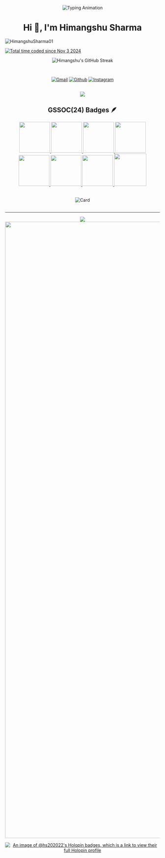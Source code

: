 <div align="center">
  <img src="https://readme-typing-svg.demolab.com?font=Calibiri+Code&weight=900&size=35&pause=1000&color=9418F7&center=true&vCenter=true&width=500&height=100&lines=AI/ML Enthusiast;Open+Source+contributor" alt="Typing Animation">
</div>

<h1 align="center">Hi 👋, I'm Himangshu Sharma</h1>
<p align="left"> <img src="https://komarev.com/ghpvc/?username=HimangshuSharma01&label=Profile%20views&color=0e75b6&style=flat" alt="HimangshuSharma01" /> </p>
<a href="https://wakatime.com/@29a9f08c-ebc8-46cf-9a28-02fcc72b2994"><img src="https://wakatime.com/badge/user/29a9f08c-ebc8-46cf-9a28-02fcc72b2994.svg" alt="Total time coded since Nov 3 2024" /></a>
 <p align="center"><img align="center" src="https://github-readme-streak-stats.herokuapp.com/?user=HimangshuSharma01&theme=dark&fire=FF5E5E&ring=FFB380&currStreakNum=FF5E5E" alt="Himangshu's GitHub Streak" /></p>
<br>
<div align='center'>

  <a href="mailto:sharmahimangshu17@gmailcom"><img src="https://img.shields.io/badge/Gmail-D14836?style=for-the-badge&logo=gmail&logoColor=white" alt="Gmail"></a>
  <a href="https://github.com/HimangshuSharma01"><img src="https://img.shields.io/badge/GitHub-100000?style=for-the-badge&logo=github&logoColor=white" alt="Github"></a>
 <a href="https://www.instagram.com/himangshuuuu._/"><img src="https://img.shields.io/badge/Instagram-%23E4405F.svg?style=for-the-badge&logo=Instagram&logoColor=white" alt="Instagram"></a>
 
<br>

<div align="center">
  <!-- <h1 align="center">🏆 Trophies</h1> -->
  <img src="https://github-profile-trophy.vercel.app/?username=HimangshuSharma01&column=-1&theme=darkhub&no-frame=false&no-bg=false&margin-w=4">
</div>

## GSSOC(24) Badges 🪶
<div align='center' style='display:flex; align-items:center; gap: 10px;'>
  <a href="https://gssoc.girlscript.tech/leaderboard">
    <img src="https://raw.githubusercontent.com/GSSoC24/Postman-Challenge/main/docs/assets/Postman%20White.png" width="100px" height="100px" />
    <img src="https://raw.githubusercontent.com/GSSoC24/Hack-Web3Conf/refs/heads/main/assets/Hack-Web3Conf%202024%20Badge%20(2).png" width="100px" height="100px" />
    <img src="https://raw.githubusercontent.com/GSSoC24/Postman-Challenge/main/docs/assets/1.png" width="100px" height="100px" />
    <img src="https://raw.githubusercontent.com/GSSoC24/Postman-Challenge/main/docs/assets/2.png" width="100px" height="100px" />
    <img src="https://raw.githubusercontent.com/GSSoC24/Postman-Challenge/main/docs/assets/3.png" width="100px" height="100px" />
    <img src="https://raw.githubusercontent.com/GSSoC24/Postman-Challenge/main/docs/assets/4.png" width="100px" height="100px" />
    <img src="https://raw.githubusercontent.com/GSSoC24/Postman-Challenge/main/docs/assets/5.png" width="100px" height="100px" />
   <img src="https://raw.githubusercontent.com/GSSoC24/Postman-Challenge/main/docs/assets/6.png" width="105px" height="105px" />
    <!-- <img src="https://raw.githubusercontent.com/GSSoC24/Postman-Challenge/main/docs/assets/7.png" width="100px" height="100px" /> -->
  </a>
</div>
<br>
<br>
<div align="center">
  <img src="https://github.com/user-attachments/assets/2f9a1120-e8ef-4733-997a-3486ef24e541" alt="Card">
</div>

<br>

---
<div align="center">
  <img src="https://ssr-contributions-svg.vercel.app/_/HimangshuSharma01?chart=3dbar&gap=0.6&scale=2&gradient=true&flatten=0&animation=mess&animation_duration=6&animation_loop=true&format=svg&weeks=50&theme=purple&widget_size=large&colors=10002B,240046,3C096C,5A189A,7B2CBF,9D4EDD,C77DFF,E0AAFF&dark=true">
</div>

<img width="2000rem" src="https://raw.githubusercontent.com/SamirPaulb/SamirPaulb/main/assets/rainbow-superthin.webp"> 

[![An image of @hs202022's Holopin badges, which is a link to view their full Holopin profile](https://holopin.me/hs202022)](https://holopin.io/@hs202022)
